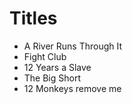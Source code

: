 # Titles

- A River Runs Through It
- Fight Club
- 12 Years a Slave
- The Big Short
- 12 Monkeys
  remove me

